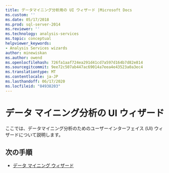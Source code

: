 ```yaml
---
title: データマイニング分析用の UI ウィザード |Microsoft Docs
ms.custom: ''
ms.date: 05/17/2018
ms.prod: sql-server-2014
ms.reviewer: ''
ms.technology: analysis-services
ms.topic: conceptual
helpviewer_keywords:
- Analysis Services wizards
author: minewiskan
ms.author: owend
ms.openlocfilehash: 726fa1aaf724ea291d41cd7a597d164b7d82e814
ms.sourcegitcommit: 9ee72c507ab447ac69014a7eea4e43523a0a3ec4
ms.translationtype: MT
ms.contentlocale: ja-JP
ms.lasthandoff: 06/17/2020
ms.locfileid: "84938203"
---
```

# <a name="ui-wizards-for-data-mining-analysis"></a>データ マイニング分析の UI ウィザード

ここでは、データマイニング分析のためのユーザーインターフェイス (UI) ウィザードについて説明します。

## <a name="next-steps"></a>次の手順

- [データ マイニング ウィザード](../data-mining-wizards.md)

